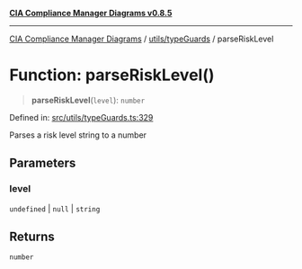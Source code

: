 [**CIA Compliance Manager Diagrams v0.8.5**](../../../README.md)

***

[CIA Compliance Manager Diagrams](../../../modules.md) / [utils/typeGuards](../README.md) / parseRiskLevel

# Function: parseRiskLevel()

> **parseRiskLevel**(`level`): `number`

Defined in: [src/utils/typeGuards.ts:329](https://github.com/Hack23/cia-compliance-manager/blob/b799ef22d9067d09cc69eaeddf109ac9dcdce934/src/utils/typeGuards.ts#L329)

Parses a risk level string to a number

## Parameters

### level

`undefined` | `null` | `string`

## Returns

`number`
